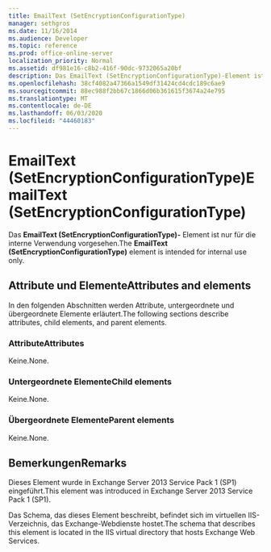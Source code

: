 ```yaml
---
title: EmailText (SetEncryptionConfigurationType)
manager: sethgros
ms.date: 11/16/2014
ms.audience: Developer
ms.topic: reference
ms.prod: office-online-server
localization_priority: Normal
ms.assetid: df981e16-c8b2-416f-90dc-9732065a20bf
description: Das EmailText (SetEncryptionConfigurationType)-Element ist nur für die interne Verwendung vorgesehen.
ms.openlocfilehash: 38cf4082a47366a1549df31424cd4cdc189c6ae9
ms.sourcegitcommit: 88ec988f2bb67c1866d06b361615f3674a24e795
ms.translationtype: MT
ms.contentlocale: de-DE
ms.lasthandoff: 06/03/2020
ms.locfileid: "44460183"
---
```

# <a name="emailtext-setencryptionconfigurationtype"></a><span data-ttu-id="4a9e8-103">EmailText (SetEncryptionConfigurationType)</span><span class="sxs-lookup"><span data-stu-id="4a9e8-103">EmailText (SetEncryptionConfigurationType)</span></span>

<span data-ttu-id="4a9e8-104">Das **EmailText (SetEncryptionConfigurationType)-** Element ist nur für die interne Verwendung vorgesehen.</span><span class="sxs-lookup"><span data-stu-id="4a9e8-104">The **EmailText (SetEncryptionConfigurationType)** element is intended for internal use only.</span></span> 

## <a name="attributes-and-elements"></a><span data-ttu-id="4a9e8-105">Attribute und Elemente</span><span class="sxs-lookup"><span data-stu-id="4a9e8-105">Attributes and elements</span></span>

<span data-ttu-id="4a9e8-106">In den folgenden Abschnitten werden Attribute, untergeordnete und übergeordnete Elemente erläutert.</span><span class="sxs-lookup"><span data-stu-id="4a9e8-106">The following sections describe attributes, child elements, and parent elements.</span></span>
  
### <a name="attributes"></a><span data-ttu-id="4a9e8-107">Attribute</span><span class="sxs-lookup"><span data-stu-id="4a9e8-107">Attributes</span></span>

<span data-ttu-id="4a9e8-108">Keine.</span><span class="sxs-lookup"><span data-stu-id="4a9e8-108">None.</span></span>
  
### <a name="child-elements"></a><span data-ttu-id="4a9e8-109">Untergeordnete Elemente</span><span class="sxs-lookup"><span data-stu-id="4a9e8-109">Child elements</span></span>

<span data-ttu-id="4a9e8-110">Keine.</span><span class="sxs-lookup"><span data-stu-id="4a9e8-110">None.</span></span>
  
### <a name="parent-elements"></a><span data-ttu-id="4a9e8-111">Übergeordnete Elemente</span><span class="sxs-lookup"><span data-stu-id="4a9e8-111">Parent elements</span></span>

<span data-ttu-id="4a9e8-112">Keine.</span><span class="sxs-lookup"><span data-stu-id="4a9e8-112">None.</span></span>
  
## <a name="remarks"></a><span data-ttu-id="4a9e8-113">Bemerkungen</span><span class="sxs-lookup"><span data-stu-id="4a9e8-113">Remarks</span></span>

<span data-ttu-id="4a9e8-114">Dieses Element wurde in Exchange Server 2013 Service Pack 1 (SP1) eingeführt.</span><span class="sxs-lookup"><span data-stu-id="4a9e8-114">This element was introduced in Exchange Server 2013 Service Pack 1 (SP1).</span></span>
  
<span data-ttu-id="4a9e8-115">Das Schema, das dieses Element beschreibt, befindet sich im virtuellen IIS-Verzeichnis, das Exchange-Webdienste hostet.</span><span class="sxs-lookup"><span data-stu-id="4a9e8-115">The schema that describes this element is located in the IIS virtual directory that hosts Exchange Web Services.</span></span>
  

